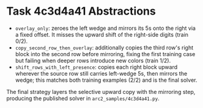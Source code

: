 # Task 4c3d4a41 Abstractions

- `overlay_only`: zeroes the left wedge and mirrors its 5s onto the right via a fixed offset. It misses the upward shift of the right-side digits (train 0/2).
- `copy_second_row_then_overlay`: additionally copies the third row's right block into the second row before mirroring, fixing the first training case but failing when deeper rows introduce new colors (train 1/2).
- `shift_rows_with_left_presence`: copies each right block upward wherever the source row still carries left-wedge 5s, then mirrors the wedge; this matches both training examples (2/2) and is the final solver.

The final strategy layers the selective upward copy with the mirroring step, producing the published solver in `arc2_samples/4c3d4a41.py`.
